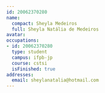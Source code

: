 ```yaml
---
id: 20062370280
name:
  compact: Sheyla Medeiros
  full: Sheyla Natália de Medeiros
avatar:
occupations:
- id: 20062370280
  type: student
  campus: ifpb-jp
  course: cstsi
  isFinished: true
addresses:
  email: sheylanatalia@hotmail.com
---
```

